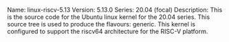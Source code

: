 Name:    linux-riscv-5.13
Version: 5.13.0
Series:  20.04 (focal)
Description:
    This is the source code for the Ubuntu linux kernel for the 20.04 series. This
    source tree is used to produce the flavours: generic.
    This kernel is configured to support the riscv64 architecture for the RISC-V platform.
